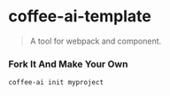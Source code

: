 # coffee-ai-template

> A tool for webpack and component.

### Fork It And Make Your Own


``` bash
coffee-ai init myproject
```
